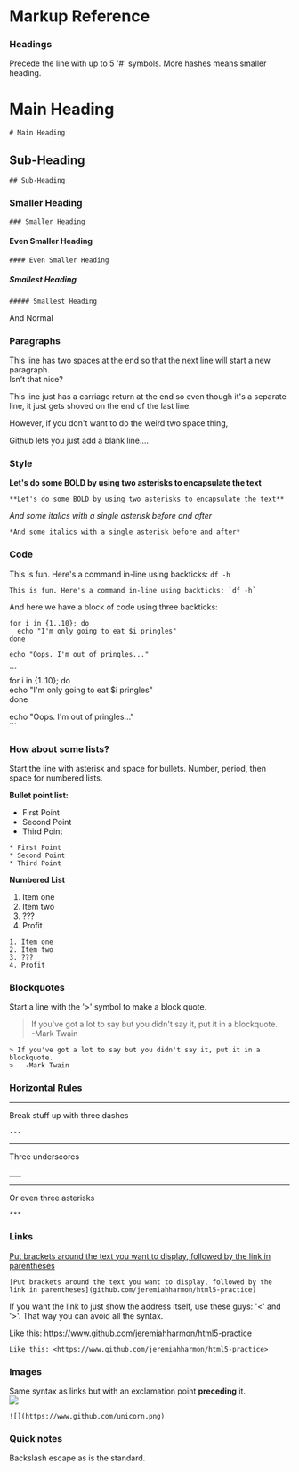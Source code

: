# Markup Reference

### Headings
Precede the line with up to 5 '#' symbols. More hashes means smaller heading.
# Main Heading
```
# Main Heading
```

## Sub-Heading
```
## Sub-Heading
```

### Smaller Heading
```
### Smaller Heading
```

#### Even Smaller Heading
```
#### Even Smaller Heading
```

##### Smallest Heading
```
##### Smallest Heading
```

And Normal

### Paragraphs
This line has two spaces at the end so that the next line will start a new paragraph.  
Isn't that nice?

This line just has a carriage return at the end
so even though it's a separate line, it just gets shoved on the end of the last line.

However, if you don't want to do the weird two space thing,

Github lets you just add a blank line....

### Style
**Let's do some BOLD by using two asterisks to encapsulate the text**
```
**Let's do some BOLD by using two asterisks to encapsulate the text**
```

*And some italics with a single asterisk before and after*
```
*And some italics with a single asterisk before and after*  
```

### Code
This is fun. Here's a command in-line using backticks: `df -h`
```
This is fun. Here's a command in-line using backticks: `df -h`
```

And here we have a block of code using three backticks:
```
for i in {1..10}; do
  echo "I'm only going to eat $i pringles"
done

echo "Oops. I'm out of pringles..."
```

\`\`\`  
for i in {1..10}; do  
  echo "I'm only going to eat $i pringles"  
done  

echo "Oops. I'm out of pringles..."  
\`\`\`

### How about some lists?
Start the line with asterisk and space for bullets. Number, period, then space for numbered lists.

**Bullet point list:**
* First Point
* Second Point
* Third Point
```
* First Point
* Second Point
* Third Point
```

**Numbered List**
1. Item one
2. Item two
3. ???
4. Profit
```
1. Item one
2. Item two
3. ???
4. Profit
```

### Blockquotes
Start a line with the '>' symbol to make a block quote.
> If you've got a lot to say but you didn't say it, put it in a blockquote.  
>   -Mark Twain
```
> If you've got a lot to say but you didn't say it, put it in a blockquote.  
>   -Mark Twain
```

### Horizontal Rules
---
Break stuff up with three dashes
```
---
```
___
Three underscores
```
___
```
***
Or even three asterisks
```
***
```

### Links
[Put brackets around the text you want to display, followed by the link in parentheses](github.com/jeremiahharmon/html5-practice)
```
[Put brackets around the text you want to display, followed by the link in parentheses](github.com/jeremiahharmon/html5-practice)  
```
If you want the link to just show the address itself, use these guys: '<' and '>'. That way you can avoid all the syntax.

Like this: <https://www.github.com/jeremiahharmon/html5-practice>
```
Like this: <https://www.github.com/jeremiahharmon/html5-practice>
```

### Images
Same syntax as links but with an exclamation point **preceding** it.  
![](https://www.github.com/unicorn.png)
```
![](https://www.github.com/unicorn.png)
```

### Quick notes
Backslash escape as is the standard.
